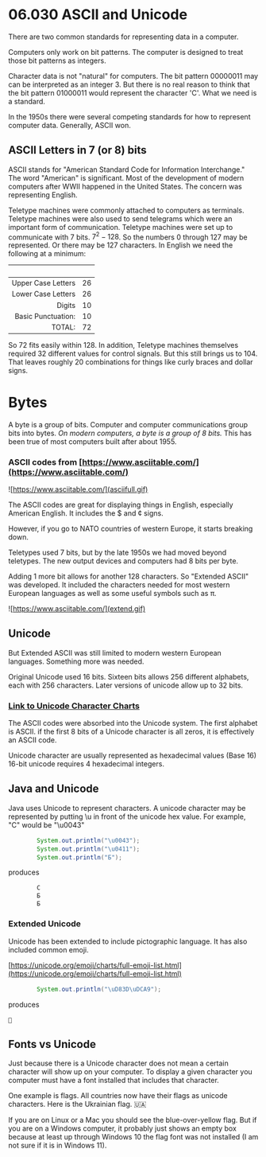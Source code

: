 # 06.030 ASCII and Unicode

There are two common standards for representing data in a computer.

Computers only work on bit patterns.  The computer is designed to treat those bit patterns as integers.  

Character data is not "natural" for computers.  The bit pattern 00000011 may can be interpreted as an integer 3.  But there is no real reason to think that the bit pattern 01000011 would represent the character 'C'.  What we need is a standard.

In the 1950s there were several competing standards for how to represent computer data.  Generally, ASCII won.
## ASCII  Letters in 7 (or 8) bits

ASCII stands for "American Standard Code for Information Interchange."  The word "American" is significant.  Most of the development of modern computers after WWII happened in the United States.  The concern was representing English.

Teletype machines were commonly attached to computers as terminals.  Teletype machines were also used to send telegrams which were an important form of communication.  Teletype machines were set up to communicate with 7 bits.  $7^2 - 128$.  So the numbers 0 through 127 may be represented.  Or there may be 127 characters.  In English we need the following at a minimum:

&nbsp;|&nbsp;
---:|:---:
Upper Case Letters|26
Lower Case Letters|26
Digits|10
Basic Punctuation:|10
TOTAL:|72

So 72 fits easily within 128.  In addition, Teletype machines themselves required 32 different values for control signals.  But this still brings us to 104.  That leaves roughly 20 combinations for things like curly braces and dollar signs.

# Bytes

A byte is a group of bits.  Computer and computer communications group bits into bytes.  *On modern computers, a byte is a group of 8 bits.*  This has been true of most computers built after about 1955.

### ASCII codes from [https://www.asciitable.com/](https://www.asciitable.com/)

![https://www.asciitable.com/](asciifull.gif)

The ASCII codes are great for displaying things in English, especially American English.  It includes the $ and &cent; signs.  

However, if you go to NATO countries of western Europe, it starts breaking down.

Teletypes used 7 bits, but by the late 1950s we had moved beyond teletypes.  The new output devices and computers had 8 bits per byte.

Adding 1 more bit allows for another 128 characters.  So "Extended ASCII" was developed.  It included the characters needed for most western European languages as well as some useful symbols such as &pi;.

![https://www.asciitable.com/](extend.gif)

## Unicode

But Extended ASCII was still limited to modern western European languages.  Something more was needed.

Original Unicode used 16 bits.  Sixteen bits allows 256 different alphabets, each with 256 characters.  Later versions of unicode allow up to 32 bits.  

### [Link to Unicode Character Charts](https://unicode.org/charts/)

The ASCII codes were absorbed into the Unicode system.  The first alphabet is ASCII.  if the first 8 bits of a Unicode character is all zeros, it is effectively an ASCII code.

Unicode character are usually represented as hexadecimal values (Base 16)  16-bit unicode requires 4 hexadecimal integers.

## Java and Unicode

Java uses Unicode to represent characters.  A unicode character may be represented by putting \u in front of the unicode hex value.  For example, "C" would be "\u0043"

```java
        System.out.println("\u0043");
        System.out.println("\u0411");
        System.out.println("Б");
```
produces
```text
        C
        Б
        Б
```

### Extended Unicode

Unicode has been extended to include pictographic language.  It has also included common emoji. 

[https://unicode.org/emoji/charts/full-emoji-list.html](https://unicode.org/emoji/charts/full-emoji-list.html)

```java
        System.out.println("\uD83D\uDCA9");
```
produces
```text
💩
```

## Fonts vs Unicode

Just because there is a Unicode character does not mean a certain character will show up on your computer.  To display a given character you computer must have a font installed that includes that character.  

One example is flags.  All countries now have their flags as unicode characters.  Here is the Ukrainian flag.  🇺🇦

If you are on Linux or a Mac you should see the blue-over-yellow flag.  But if you are on a Windows computer, it probably just shows an empty box because at least up through Windows 10 the flag font was not installed (I am not sure if it is in Windows 11).